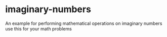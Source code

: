 # imaginary-numbers
An example for performing mathematical operations on imaginary numbers
use this for your math problems
